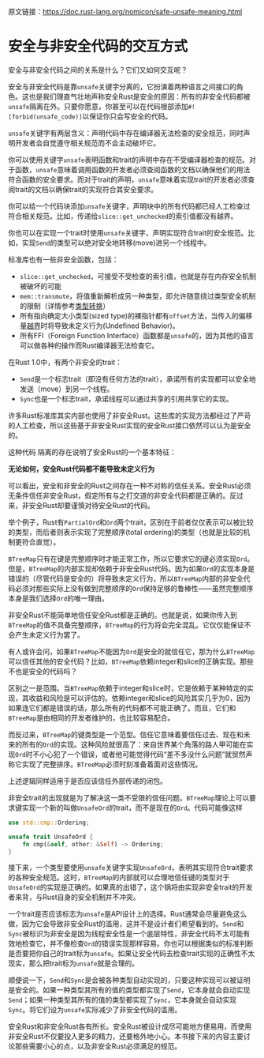 原文链接：<https://doc.rust-lang.org/nomicon/safe-unsafe-meaning.html>

# 安全与非安全代码的交互方式

安全与非安全代码之间的关系是什么？它们又如何交互呢？

安全与非安全代码是靠`unsafe`关键字分离的，它扮演着两种语言之间接口的角色。这也是我们理直气壮地声称安全Rust是安全的原因：所有的非安全代码都被`unsafe`隔离在外。只要你愿意，你甚至可以在代码根部添加`#![forbid(unsafe_code)]`以保证你只会写安全的代码。

`unsafe`关键字有两层含义：声明代码中存在编译器无法检查的安全规范，同时声明开发者会自觉遵守相关规范而不会主动破坏它。

你可以使用关键字`unsafe`表明函数和trait的声明中存在不受编译器检查的规范。对于函数，`unsafe`意味着调用函数的开发者必须查阅函数的文档以确保他们的用法符合函数的安全要求。而对于trait的声明，`unsafe`意味着实现trait的开发者必须查阅trait的文档以确保trait的实现符合其安全要求。

你可以给一个代码块添加`unsafe`关键字，声明块中的所有代码都已经人工检查过符合相关规范。比如，传递给`slice::get_unchecked`的索引值都没有越界。

你也可以在实现一个trait时使用`unsafe`关键字，声明实现符合trait的安全规范。比如，实现`Send`的类型可以绝对安全地转移(move)进另一个线程中。

标准库也有一些非安全函数，包括：

- `slice::get_unchecked`，可接受不受检查的索引值，也就是存在内存安全机制被破坏的可能
- `mem::transmute`，将值重新解析成另一种类型，即允许随意绕过类型安全机制的限制（详情参考[类型转换](4.类型转换.html)）
- 所有指向确定大小类型(sized type)的裸指针都有`offset`方法，当传入的偏移量[越界](https://doc.rust-lang.org/std/primitive.pointer.html#method.offset)时将导致未定义行为(Undefined Behavior)。
- 所有FFI（Foreign Function Interface）函数都是`unsafe`的，因为其他的语言可以做各种的操作而Rust编译器无法检查它。

在Rust 1.0中，有两个非安全的trait：

- `Send`是一个标志trait（即没有任何方法的trait），承诺所有的实现都可以安全地发送（move）到另一个线程。
- `Sync`也是一个标志trait，承诺线程可以通过共享的引用共享它的实现。

许多Rust标准库其实内部也使用了非安全Rust。这些库的实现方法都经过了严苛的人工检查，所以这些基于非安全Rust实现的安全Rust接口依然可以认为是安全的。

这种代码 隔离的存在说明了安全Rust的一个基本特征：

**无论如何，安全Rust代码都不能导致未定义行为**

可以看出，安全和非安全的Rust之间存在一种不对称的信任关系。安全Rust必须无条件信任非安全Rust，假定所有与之打交道的非安全代码都是正确的。反过来，非安全Rust却要谨慎对待安全Rust的代码。

举个例子，Rust有`PartialOrd`和`Ord`两个trait，区别在于前者仅仅表示可以被比较的类型，而后者则表示实现了完整顺序(total ordering)的类型（也就是比较的机制更符合直觉）。

`BTreeMap`只有在键是完整顺序时才能正常工作，所以它要求它的键必须实现`Ord`。但是，`BTreeMap`的内部实现却依赖于非安全Rust代码。因为如果`Ord`的实现本身是错误的（尽管代码是安全的）将导致未定义行为，所以`BTreeMap`内部的非安全代码必须对那些实际上没有做到完整顺序的`Ord`保持足够的鲁棒性——虽然完整顺序本身是我们选择`Ord`的唯一理由。

非安全Rust不能简单地信任安全Rust都是正确的。也就是说，如果你传入到`BTreeMap`的值不具备完整顺序，`BTreeMap`的行为将会完全混乱。它仅仅能保证不会产生未定义行为罢了。

有人或许会问，如果`BTreeMap`不能因为`Ord`是安全的就信任它，那为什么`BTreeMap`可以信任其他的安全代码？比如，`BTreeMap`依赖integer和slice的正确实现。那些不也是安全的代码吗？

区别之一是范围。当`BTreeMap`依赖于integer和slice时，它是依赖于某种特定的实现，其收益和风险是可以评估的。依赖integer和slice的风险其实几乎为0，因为如果连它们都是错误的话，那么所有的代码都不可能正确了。而且，它们和`BTreeMap`是由相同的开发者维护的，也比较容易配合。

而反过来，`BTreeMap`的键类型是一个范型。信任它意味着要信任过去、现在和未来的所有的`Ord`的实现。这种风险就很高了：来自世界某个角落的路人甲可能在实现`Ord`时不小心犯了一个错误，或者他可能觉得代码“差不多没什么问题”就贸然声称它实现了完整排序。`BTreeMap`必须时刻准备着面对这些情况。

上述逻辑同样适用于是否应该信任外部传递的闭包。

非安全trait的出现就是为了解决这一类不受限的信任问题。`BTreeMap`理论上可以要求键实现一个新的叫做`UnsafeOrd`的trait，而不是现在的`Ord`。代码可能像这样

``` Rust
use std::cmp::Ordering;

unsafe trait UnsafeOrd {
    fn cmp(&self, other: &Self) -> Ordering;
}
```

接下来，一个类型要使用`unsafe`关键字实现`UnsafeOrd`，表明其实现符合trait要求的各种安全规范。这时，`BTreeMap`的内部就可以合理地信任键的类型对于`UnsafeOrd`的实现是正确的。如果真的出错了，这个锅将由实现非安全trait的开发者来背，与Rust自身的安全机制并不冲突。

一个trait是否应该标志为`unsafe`是API设计上的选择。Rust通常会尽量避免这么做，因为它会导致非安全Rust的滥用，这并不是设计者们希望看到的。`Send`和`Sync`被标识为非安全是因为线程安全性是一个底层特性，非安全代码不太可能有效地检查它，并不像检查`Ord`的错误实现那样容易。你也可以根据类似的标准判断是否要把你自己的trait标为`unsafe`。如果让安全代码去检查trait实现的正确性不太现实，那么把trait标为`unsafe`就是合理的。

顺便说一下，`Send`和`Sync`是会被各种类型自动实现的，只要这种实现可以被证明是安全的。如果一种类型其所有的值的类型都实现了`Send`，它本身就会自动实现`Send`；如果一种类型其所有的值的类型都实现了`Sync`，它本身就会自动实现`Sync`。将它们设为`unsafe`实际减少了非安全代码的滥用。

安全Rust和非安全Rust各有所长。安全Rust被设计成尽可能地方便易用，而使用非安全Rust不仅要投入更多的精力，还要格外地小心。本书接下来的内容主要讨论那些需要小心的点，以及非安全Rust必须满足的规范。